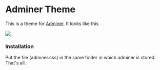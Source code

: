 Adminer Theme
=====================

This is a theme for [Adminer][1]. 
It looks like this

<img src="http://stillhart.biz/project/adminer/screenshot.png" />

### Installation
Put the file (adminer.css) in the same folder in which adminer is stored. That's all. 

  [1]: https://github.com/vrana/adminer/
